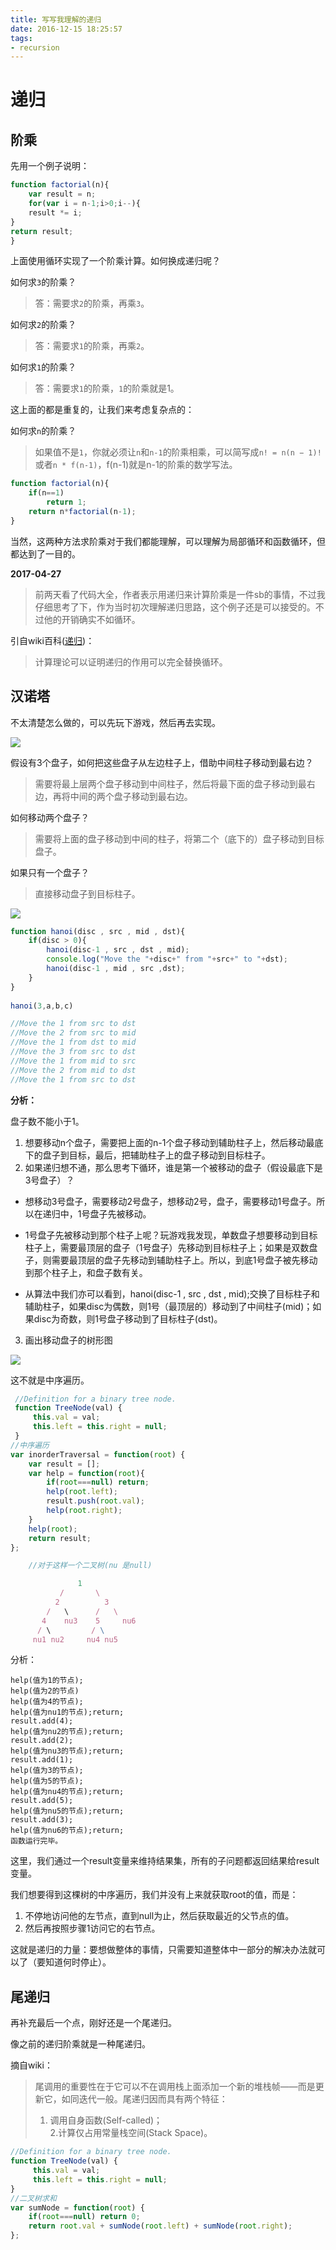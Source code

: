 ```yaml
---
title: 写写我理解的递归
date: 2016-12-15 18:25:57
tags:
- recursion
---
```


# 递归

## 阶乘

先用一个例子说明：

```javascript
function factorial(n){
	var result = n;
	for(var i = n-1;i>0;i--){
	result *= i;
}
return result;
}
```
上面使用循环实现了一个阶乘计算。如何换成递归呢？

<!--more-->

如何求`3`的阶乘？

>答：需要求`2`的阶乘，再乘`3`。

如何求`2`的阶乘？
	
>答：需要求`1`的阶乘，再乘`2`。

如何求`1`的阶乘？
	
>答：需要求`1`的阶乘，`1`的阶乘就是1。

这上面的都是重复的，让我们来考虑复杂点的：

如何求`n`的阶乘？

>如果值不是`1`，你就必须让`n`和`n-1`的阶乘相乘，可以简写成`n! = n(n − 1)!` 或者`n * f(n-1)`，f(n-1)就是n-1的阶乘的数学写法。
```javascript
function factorial(n){
	if(n==1)
		return 1;
	return n*factorial(n-1);
}
```
当然，这两种方法求阶乘对于我们都能理解，可以理解为局部循环和函数循环，但都达到了一目的。

**2017-04-27**
>前两天看了代码大全，作者表示用递归来计算阶乘是一件sb的事情，不过我仔细思考了下，作为当时初次理解递归思路，这个例子还是可以接受的。不过他的开销确实不如循环。

引自wiki百科(<a href="https://zh.wikipedia.org/wiki/%E9%80%92%E5%BD%92_(%E8%AE%A1%E7%AE%97%E6%9C%BA%E7%A7%91%E5%AD%A6)">递归</a>)：

>计算理论可以证明递归的作用可以完全替换循环。

## 汉诺塔

不太清楚怎么做的，可以先玩下游戏，然后再去实现。

![](http://i.imgur.com/AZoEtiC.jpg)

假设有3个盘子，如何把这些盘子从左边柱子上，借助中间柱子移动到最右边？

>需要将最上层两个盘子移动到中间柱子，然后将最下面的盘子移动到最右边，再将中间的两个盘子移动到最右边。

如何移动两个盘子？

>需要将上面的盘子移动到中间的柱子，将第二个（底下的）盘子移动到目标盘子。

如果只有一个盘子？

>直接移动盘子到目标柱子。

![](http://i.imgur.com/Id8S7Y5.gif)
```javascript
function hanoi(disc , src , mid , dst){
	if(disc > 0){
		hanoi(disc-1 , src , dst , mid);
		console.log("Move the "+disc+" from "+src+" to "+dst);
		hanoi(disc-1 , mid , src ,dst);
	}
}
	
hanoi(3,a,b,c)

//Move the 1 from src to dst
//Move the 2 from src to mid
//Move the 1 from dst to mid
//Move the 3 from src to dst
//Move the 1 from mid to src
//Move the 2 from mid to dst
//Move the 1 from src to dst
```
**分析：**

盘子数不能小于1。

1. 想要移动n个盘子，需要把上面的n-1个盘子移动到辅助柱子上，然后移动最底下的盘子到目标，最后，把辅助柱子上的盘子移动到目标柱子。
2. 如果递归想不通，那么思考下循环，谁是第一个被移动的盘子（假设最底下是3号盘子）？

 - 想移动3号盘子，需要移动2号盘子，想移动2号，盘子，需要移动1号盘子。所以在递归中，1号盘子先被移动。

 - 1号盘子先被移动到那个柱子上呢？玩游戏我发现，单数盘子想要移动到目标柱子上，需要最顶层的盘子（1号盘子）先移动到目标柱子上；如果是双数盘子，则需要最顶层的盘子先移动到辅助柱子上。所以，到底1号盘子被先移动到那个柱子上，和盘子数有关。

  - 从算法中我们亦可以看到，hanoi(disc-1 , src , dst , mid);交换了目标柱子和辅助柱子，如果disc为偶数，则1号（最顶层的）移动到了中间柱子(mid)；如果disc为奇数，则1号盘子移动到了目标柱子(dst)。
 
3. 画出移动盘子的树形图

![](http://i.imgur.com/g87rGYm.png)

这不就是中序遍历。
	
```javascript
 //Definition for a binary tree node.
 function TreeNode(val) {
     this.val = val;
     this.left = this.right = null;
 }
//中序遍历
var inorderTraversal = function(root) {
    var result = [];
    var help = function(root){
        if(root===null) return;
        help(root.left);
        result.push(root.val);
        help(root.right);
    }
    help(root);
    return result;
};

	//对于这样一个二叉树(nu 是null)

		       1
		   /       \
		  2          3
		/   \      /   \
	   4    nu3    5     nu6
	  / \         / \   
	 nu1 nu2     nu4 nu5 
```
	
分析：
	
	help(值为1的节点);
	help(值为2的节点)
	help(值为4的节点);
	help(值为nu1的节点);return;
	result.add(4);
	help(值为nu2的节点);return;
	result.add(2);
	help(值为nu3的节点);return;
	result.add(1);
	help(值为3的节点);
	help(值为5的节点);
	help(值为nu4的节点);return;
	result.add(5);
	help(值为nu5的节点);return;
	result.add(3);
	help(值为nu6的节点);return;
	函数运行完毕。

这里，我们通过一个result变量来维持结果集，所有的子问题都返回结果给result变量。

我们想要得到这棵树的中序遍历，我们并没有上来就获取root的值，而是：

1. 不停地访问他的左节点，直到null为止，然后获取最近的父节点的值。
2. 然后再按照步骤1访问它的右节点。

这就是递归的力量：要想做整体的事情，只需要知道整体中一部分的解决办法就可以了（要知道何时停止）。

## 尾递归

再补充最后一个点，刚好还是一个尾递归。

像之前的递归阶乘就是一种尾递归。

摘自wiki：

>尾调用的重要性在于它可以不在调用栈上面添加一个新的堆栈帧——而是更新它，如同迭代一般。尾递归因而具有两个特征：<br>
>1. 调用自身函数(Self-called)；<br>
>2.计算仅占用常量栈空间(Stack Space)。
```javascript
//Definition for a binary tree node.
function TreeNode(val) {
	 this.val = val;
	 this.left = this.right = null;
}
//二叉树求和
var sumNode = function(root) {
	if(root===null) return 0;
	return root.val + sumNode(root.left) + sumNode(root.right);
};
```